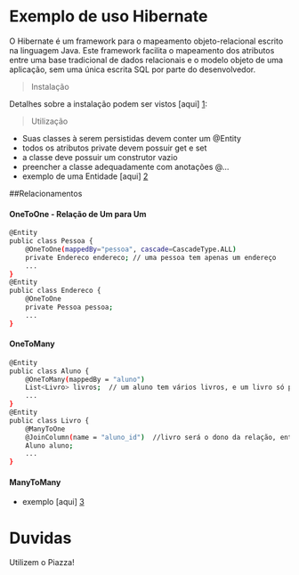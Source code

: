 Exemplo de uso Hibernate
=========

O Hibernate é um framework para o mapeamento objeto-relacional escrito na linguagem Java. Este framework facilita o mapeamento dos atributos entre uma base tradicional de dados relacionais e o modelo objeto de uma aplicação, sem uma única escrita SQL por parte do desenvolvedor.

> Instalação

Detalhes sobre a instalação podem ser vistos [aqui] [1]:


> Utilização

- Suas classes à serem persistidas devem conter um @Entity
- todos os atributos private devem possuir get e set
- a classe deve possuir um construtor vazio
- preencher a classe adequadamente com anotações @...
- exemplo de uma Entidade [aqui] [2]

##Relacionamentos

#### OneToOne - Relação de Um para Um

           
           
```sh 
@Entity
public class Pessoa {
    @OneToOne(mappedBy="pessoa", cascade=CascadeType.ALL)
    private Endereco endereco; // uma pessoa tem apenas um endereço
    ...
} 
@Entity
public class Endereco {
    @OneToOne
    private Pessoa pessoa;
    ...
}
```

#### OneToMany
```sh
@Entity
public class Aluno {
    @OneToMany(mappedBy = "aluno")  
    List<Livro> livros;  // um aluno tem vários livros, e um livro só pode pertencer a um aluno
    ...
}
@Entity
public class Livro {
    @ManyToOne  
    @JoinColumn(name = "aluno_id")  //livro será o dono da relação, então na tabela Livro terá a coluna aluno_id
    Aluno aluno;
    ...
}
```

#### ManyToMany 
- exemplo [aqui] [3]

Duvidas
=========
Utilizem o Piazza!





[1]:http://www.playframework.com/documentation/2.2.x/JavaJPA
[2]:https://github.com/marcosvcp/si1-examples/blob/master/app/models/Autor.java
[3]:https://github.com/marcosvcp/si1-examples/blob/master/app/models/Autor.java#L35

